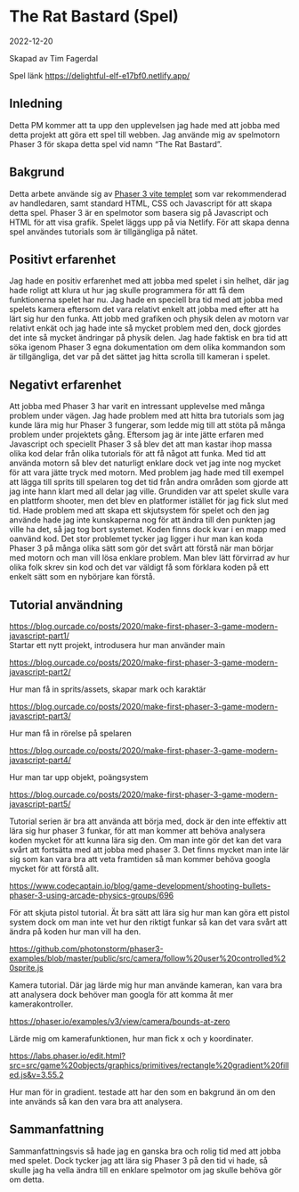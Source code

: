 # The Rat Bastard (Spel)
2022-12-20

Skapad av 
Tim Fagerdal

Spel länk
https://delightful-elf-e17bf0.netlify.app/

## Inledning
Detta PM kommer att ta upp den upplevelsen jag hade med att jobba med detta projekt att göra ett spel till webben. Jag använde mig av spelmotorn Phaser 3 för skapa detta spel vid namn “The Rat Bastard”.  

## Bakgrund 
Detta arbete använde sig av [Phaser 3 vite templet](https://github.com/jensnti/phaser3-vite-template) som var rekommenderad av handledaren, samt standard HTML, CSS och Javascript för att skapa detta spel. Phaser 3 är en spelmotor som basera sig på Javascript och HTML för att visa grafik. Spelet läggs upp på via Netlify. För att skapa denna spel användes tutorials som är tillgängliga på nätet.  

## Positivt erfarenhet
Jag hade en positiv erfarenhet med att jobba med spelet i sin helhet, där jag hade roligt att klura ut hur jag skulle programmera för att få dem funktionerna spelet har nu. Jag hade en speciell bra tid med att jobba med spelets kamera eftersom det vara relativt enkelt att jobba med efter att ha lärt sig hur den funka. Att jobb med grafiken och physik delen av motorn var relativt enkät och jag hade inte så mycket problem med den, dock gjordes det inte så mycket ändringar på physik delen. Jag hade faktisk en bra tid att söka igenom Phaser 3 egna dokumentation om dem olika kommandon som är tillgängliga, det var på det sättet jag hitta scrolla till kameran i spelet.     

## Negativt erfarenhet 
Att jobba med Phaser 3 har varit en intressant upplevelse med många problem under vägen. Jag hade problem med att hitta bra tutorials som jag kunde lära mig hur Phaser 3 fungerar, som ledde mig till att stöta på många problem under projektets gång. Eftersom jag är inte jätte erfaren med Javascript och speciellt Phaser 3 så blev det att man kastar ihop massa olika kod delar från olika tutorials för att få något att funka. Med tid att använda motorn så blev det naturligt enklare dock vet jag inte nog mycket för att vara jätte tryck med motorn. Med problem jag hade med till exempel att lägga till sprits till spelaren tog det tid från andra områden som gjorde att jag inte hann klart med all delar jag ville. Grundiden var att spelet skulle vara en plattform shooter, men det blev en platformer istället för jag fick slut med tid. Hade problem med att skapa ett skjutsystem för spelet och den jag använde hade jag inte kunskaperna nog för att ändra till den punkten jag ville ha det, så jag tog bort systemet. Koden finns dock kvar i en mapp med oanvänd kod. Det stor problemet tycker jag ligger i hur man kan koda Phaser 3 på många olika sätt som gör det svårt att förstå när man börjar med motorn och man vill lösa enklare problem. Man blev lätt förvirrad av hur olika folk skrev sin kod och det var väldigt få som förklara koden på ett enkelt sätt som en nybörjare kan förstå.  



## Tutorial användning 

https://blog.ourcade.co/posts/2020/make-first-phaser-3-game-modern-javascript-part1/  
Startar ett nytt projekt, introdusera hur man använder main 

https://blog.ourcade.co/posts/2020/make-first-phaser-3-game-modern-javascript-part2/ 

Hur man få in sprits/assets, skapar mark och karaktär 

https://blog.ourcade.co/posts/2020/make-first-phaser-3-game-modern-javascript-part3/ 

Hur man få in rörelse på spelaren 

https://blog.ourcade.co/posts/2020/make-first-phaser-3-game-modern-javascript-part4/ 

Hur man tar upp objekt, poängsystem  

https://blog.ourcade.co/posts/2020/make-first-phaser-3-game-modern-javascript-part5/ 

Tutorial serien är bra att använda att börja med, dock är den inte effektiv att lära sig hur phaser 3 funkar, för att man kommer att behöva analysera koden mycket för att kunna lära sig den. Om man inte gör det kan det vara svårt att fortsätta med att jobba med phaser 3. Det finns mycket man inte lär sig som kan vara bra att veta framtiden så man kommer behöva googla mycket för att förstå allt.   

https://www.codecaptain.io/blog/game-development/shooting-bullets-phaser-3-using-arcade-physics-groups/696 

För att skjuta pistol tutorial. Ät bra sätt att lära sig hur man kan göra ett pistol system dock om man inte vet hur den riktigt funkar så kan det vara svårt att ändra på koden hur man vill ha den.

https://github.com/photonstorm/phaser3-examples/blob/master/public/src/camera/follow%20user%20controlled%20sprite.js 

Kamera tutorial. Där jag lärde mig hur man använde kameran, kan vara bra att analysera dock behöver man googla för att komma åt mer kamerakontroller. 
 
https://phaser.io/examples/v3/view/camera/bounds-at-zero 

Lärde mig om kamerafunktionen, hur man fick x och y 
koordinater.

https://labs.phaser.io/edit.html?src=src/game%20objects/graphics/primitives/rectangle%20gradient%20filled.js&v=3.55.2  

Hur man för in gradient. testade att har den som en bakgrund än om den inte används så kan den vara bra att analysera. 

## Sammanfattning
Sammanfattningsvis så hade jag en ganska bra och rolig tid med att jobba med spelet. Dock tycker jag att lära sig Phaser 3 på den tid vi hade, så skulle jag ha vella ändra till en enklare spelmotor om jag skulle behöva gör om detta. 
